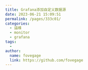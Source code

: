```yaml
---
title: Grafana添加自定义数据源
date: 2023-06-21 15:09:51
permalink: /pages/333c01/
categories:
  - 运维
  - monitor
  - grafana
tags:
  - 
author: 
  name: fovegage
  link: https://github.com/fovegage
---
```


